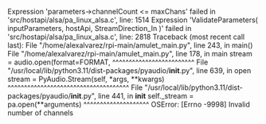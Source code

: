Expression 'parameters->channelCount <= maxChans' failed in 'src/hostapi/alsa/pa_linux_alsa.c', line: 1514
Expression 'ValidateParameters( inputParameters, hostApi, StreamDirection_In )' failed in 'src/hostapi/alsa/pa_linux_alsa.c', line: 2818
Traceback (most recent call last):
  File "/home/alexalvarez/rpi-main/amulet_main.py", line 243, in <module>
    main()
  File "/home/alexalvarez/rpi-main/amulet_main.py", line 178, in main
    stream = audio.open(format=FORMAT,
             ^^^^^^^^^^^^^^^^^^^^^^^^^
  File "/usr/local/lib/python3.11/dist-packages/pyaudio/__init__.py", line 639, in open
    stream = PyAudio.Stream(self, *args, **kwargs)
             ^^^^^^^^^^^^^^^^^^^^^^^^^^^^^^^^^^^^^
  File "/usr/local/lib/python3.11/dist-packages/pyaudio/__init__.py", line 441, in __init__
    self._stream = pa.open(**arguments)
                   ^^^^^^^^^^^^^^^^^^^^
OSError: [Errno -9998] Invalid number of channels

